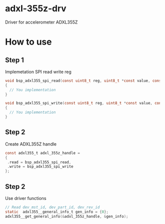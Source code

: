# adxl-355z-drv
Driver for accelerometer ADXL355Z

# How to use
## Step 1
Implemetation SPI read write reg

```c
void bsp_adxl355_spi_read(const uint8_t reg, uint8_t *const value, const uint16_t size)
{
  // You implementation
}

void bsp_adxl355_spi_write(const uint8_t reg, uint8_t *const value, const uint16_t size)
{
  // You implementation
}
```

## Step 2
Create ADXL355Z handle
```c
const adxl355_t adxl_355z_handle =
{
 .read = bsp_adxl355_spi_read,
 .write = bsp_adxl355_spi_write
};
```

## Step 2
Use driver functions

```c
// Read dev_mst_id, dev_part_id, dev_rev_id
static  adxl355__general_info_t gen_info = {0};
adxl355__get_general_info(&adxl_355z_handle, &gen_info);
```
